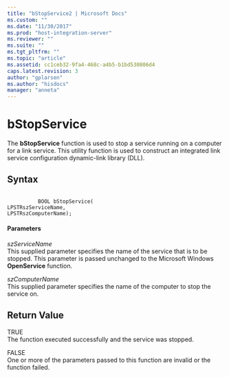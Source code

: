 ```yaml
---
title: "bStopService2 | Microsoft Docs"
ms.custom: ""
ms.date: "11/30/2017"
ms.prod: "host-integration-server"
ms.reviewer: ""
ms.suite: ""
ms.tgt_pltfrm: ""
ms.topic: "article"
ms.assetid: cc1ceb32-9fa4-468c-a4b5-b1bd530806d4
caps.latest.revision: 3
author: "gplarsen"
ms.author: "hisdocs"
manager: "anneta"
---
```

# bStopService
The **bStopService** function is used to stop a service running on a computer for a link service. This utility function is used to construct an integrated link service configuration dynamic-link library (DLL).  
  
## Syntax  
  
```  
  
          BOOL bStopService(   
LPSTRszServiceName,  
LPSTRszComputerName);  
```  
  
#### Parameters  
 *szServiceName*  
 This supplied parameter specifies the name of the service that is to be stopped. This parameter is passed unchanged to the Microsoft Windows **OpenService**  function.  
  
 *szComputerName*  
 This supplied parameter specifies the name of the computer to stop the service on.  
  
## Return Value  
 TRUE  
 The function executed successfully and the service was stopped.  
  
 FALSE  
 One or more of the parameters passed to this function are invalid or the function failed.